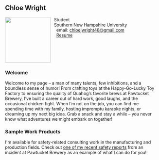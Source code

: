 ## Chloe Wright

<img src="SiteFiles/IMG_7501_Original.heic" align="left" width=150>&nbsp; Student<br/>
&nbsp; Southern New Hampshire University <br/>
&nbsp; &nbsp; email: chloejwright48@gmail.com<br/>
&nbsp; &nbsp; [Resume](https://agmath.github.io/PagesBasic/SiteFiles/Resume/peter_resume.html)

<br/>
<br/>
<br/>
<br/>

### Welcome

Welcome to my page – a man of many talents, few inhibitions, and a boundless sense of humor! From crafting toys at the Happy-Go-Lucky Toy Factory to ensuring the quality of Quahog’s favorite brews at Pawtucket Brewery, I’ve built a career out of hard work, good laughs, and the occasional chicken fight. When I’m not on the job, you can find me spending time with my family, hosting impromptu karaoke nights, or dreaming up my next big idea. Grab a snack and stay a while – you never know what adventures we might embark on together!

### Sample Work Products

I'm available for safety-related consulting work in the manufacturing and production fields. Check out [one of my recent safety reports](https://agmath.github.io/PagesBasic/SiteFiles/SampleSafetyReport.html) from an incident at Pawtucket Brewery as an example of what I can do for you!
